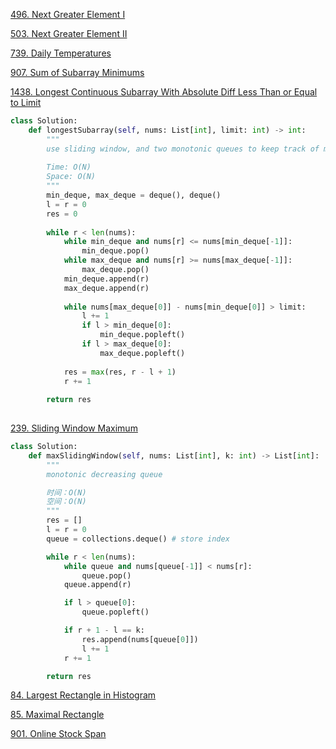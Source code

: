 [496. Next Greater Element I](https://leetcode.com/problems/next-greater-element-i/)

[503. Next Greater Element II](https://leetcode.com/problems/next-greater-element-ii/)

[739. Daily Temperatures](https://leetcode.com/problems/daily-temperatures/)

[907. Sum of Subarray Minimums](https://leetcode.com/problems/sum-of-subarray-minimums/)


[1438. Longest Continuous Subarray With Absolute Diff Less Than or Equal to Limit]([Loading...](https://leetcode.com/problems/longest-continuous-subarray-with-absolute-diff-less-than-or-equal-to-limit/))

```py
class Solution:
    def longestSubarray(self, nums: List[int], limit: int) -> int:
        """
        use sliding window, and two monotonic queues to keep track of min and max in the window. store index in deques instead of num
        
        Time: O(N)
        Space: O(N)
        """
		min_deque, max_deque = deque(), deque()
        l = r = 0
        res = 0
        
        while r < len(nums):
            while min_deque and nums[r] <= nums[min_deque[-1]]:
                min_deque.pop()
            while max_deque and nums[r] >= nums[max_deque[-1]]:
                max_deque.pop()
            min_deque.append(r)
            max_deque.append(r)
            
            while nums[max_deque[0]] - nums[min_deque[0]] > limit:
                l += 1
                if l > min_deque[0]:
                    min_deque.popleft()
                if l > max_deque[0]:
                    max_deque.popleft()
            
            res = max(res, r - l + 1)
            r += 1
                
        return res
        
```

[239. Sliding Window Maximum](https://leetcode.com/problems/sliding-window-maximum/)

```py
class Solution:
    def maxSlidingWindow(self, nums: List[int], k: int) -> List[int]:
        """
        monotonic decreasing queue

        时间：O(N)
        空间：O(N)
        """
        res = []
        l = r = 0
        queue = collections.deque() # store index

        while r < len(nums):
            while queue and nums[queue[-1]] < nums[r]:
                queue.pop()
            queue.append(r)

            if l > queue[0]:
                queue.popleft()

            if r + 1 - l == k:
                res.append(nums[queue[0]])
                l += 1
            r += 1

        return res
```

[84. Largest Rectangle in Histogram](https://leetcode.com/problems/largest-rectangle-in-histogram/)


[85. Maximal Rectangle](https://leetcode.com/problems/maximal-rectangle/)


[901. Online Stock Span](https://leetcode.com/problems/online-stock-span/)
